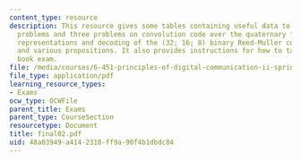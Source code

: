 ```yaml
---
content_type: resource
description: This resource gives some tables containing useful data to solve the given
  problems and three problems on convolution code over the quaternary field, graphical
  representations and decoding of the (32; 16; 8) binary Reed-Muller code RM(2; 5)
  and various propositions. It also provides instructions for how to take the closed
  book exam.
file: /media/courses/6-451-principles-of-digital-communication-ii-spring-2005/48a03949a4142318ff9a90f4b1dbdc84_final02.pdf
file_type: application/pdf
learning_resource_types:
- Exams
ocw_type: OCWFile
parent_title: Exams
parent_type: CourseSection
resourcetype: Document
title: final02.pdf
uid: 48a03949-a414-2318-ff9a-90f4b1dbdc84
---
```

